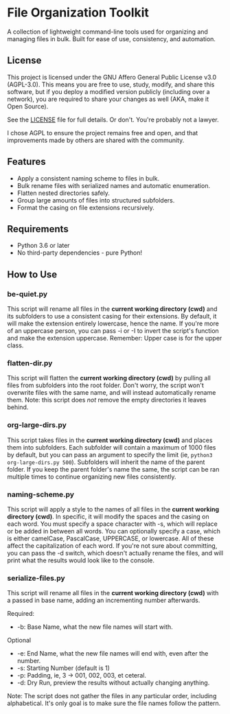 # File Organization Toolkit

A collection of lightweight command-line tools used for organizing and managing files in bulk. Built for ease of use, consistency, and automation.

## License

This project is licensed under the GNU Affero General Public License v3.0 (AGPL-3.0).
This means you are free to use, study, modify, and share this software, but if you deploy a modified version publicly (including over a network), you are required to share your changes as well (AKA, make it Open Source).

See the [LICENSE](./LICENSE) file for full details. Or don't. You're probably not a lawyer.

I chose AGPL to ensure the project remains free and open, and that improvements made by others are shared with the community.

## Features
- Apply a consistent naming scheme to files in bulk.
- Bulk rename files with serialized names and automatic enumeration.
- Flatten nested directories safely.
- Group large amounts of files into structured subfolders.
- Format the casing on file extensions recursively.

## Requirements

- Python 3.6 or later
- No third-party dependencies - pure Python!

## How to Use

### be-quiet.py

This script will rename all files in the **current working directory (cwd)** and its subfolders to use a consistent casing for their extensions. By default, it will make the extension entirely lowercase, hence the name. If you're more of an uppercase person, you can pass -i or -I to invert the script's function and make the extension uppercase. Remember: Upper case is for the upper class.

### flatten-dir.py

This script will flatten the **current working directory (cwd)** by pulling all files from subfolders into the root folder. Don't worry, the script won't overwrite files with the same name, and will instead automatically rename them. Note: this script does *not* remove the empty directories it leaves behind.

### org-large-dirs.py

This script takes files in the **current working directory (cwd)** and places them into subfolders. Each subfolder will contain a maximum of 1000 files by default, but you can pass an argument to specify the limit (ie, `python3 org-large-dirs.py 500`). Subfolders will inherit the name of the parent folder. If you keep the parent folder's name the same, the script can be ran multiple times to continue organizing new files consistently.

### naming-scheme.py

This script will apply a style to the names of all files in the **current working directory (cwd)**. In specific, it will modify the spaces and the casing on each word. You must specify a space character with -s, which will replace or be added in between all words. You can optionally specify a case, which is either camelCase, PascalCase, UPPERCASE, or lowercase. All of these affect the capitalization of each word. If you're not sure about committing, you can pass the -d switch, which doesn't actually rename the files, and will print what the results would look like to the console.

### serialize-files.py

This script will rename all files in the **current working directory (cwd)** with a passed in base name, adding an incrementing number afterwards. 

Required:
- -b: Base Name, what the new file names will start with.

Optional
- -e: End Name, what the new file names will end with, even after the number.
- -s: Starting Number (default is 1)
- -p: Padding, ie, 3 -> 001, 002, 003, et ceteral.
- -d: Dry Run, preview the results without actually changing anything.

Note: The script does not gather the files in any particular order, including alphabetical. It's only goal is to make sure the file names follow the pattern.
